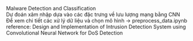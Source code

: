 Malware Detection and Classification  
Dự đoán xâm nhập dựa vào các đặc trưng về lưu lượng mạng bằng CNN  
Để xem chi tiết các xử lý dữ liệu và chọn mô hình -> preprocess_data.ipynb  
reference: Design and Implementation of Intrusion Detection System using Convolutional Neural Network for DoS Detection 
